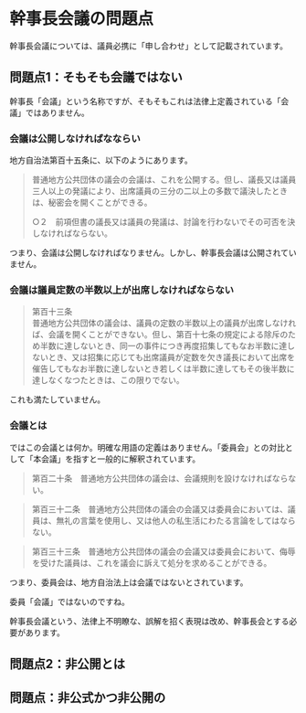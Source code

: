 # 幹事長会議の問題点

幹事長会議については、議員必携に「申し合わせ」として記載されています。

## 問題点1：そもそも会議ではない
幹事長「会議」という名称ですが、そもそもこれは法律上定義されている「会議」ではありません。
### 会議は公開しなければなならい
地方自治法第百十五条に、以下のようにあります。
> 普通地方公共団体の議会の会議は、これを公開する。但し、議長又は議員三人以上の発議により、出席議員の三分の二以上の多数で議決したときは、秘密会を開くことができる。
>
>○２　前項但書の議長又は議員の発議は、討論を行わないでその可否を決しなければならない。

つまり、会議は公開しなければなりません。しかし、幹事長会議は公開されていません。
### 会議は議員定数の半数以上が出席しなければならない
> 第百十三条  
普通地方公共団体の議会は、議員の定数の半数以上の議員が出席しなければ、会議を開くことができない。但し、第百十七条の規定による除斥のため半数に達しないとき、同一の事件につき再度招集してもなお半数に達しないとき、又は招集に応じても出席議員が定数を欠き議長において出席を催告してもなお半数に達しないとき若しくは半数に達してもその後半数に達しなくなつたときは、この限りでない。

これも満たしていません。

### 会議とは
ではこの会議とは何か。明確な用語の定義はありません。「委員会」との対比として「本会議」を指すと一般的に解釈されています。

> 第百二十条　普通地方公共団体の議会は、会議規則を設けなければならない。

> 第百三十二条　普通地方公共団体の議会の会議又は委員会においては、議員は、無礼の言葉を使用し、又は他人の私生活にわたる言論をしてはならない。

> 第百三十三条　普通地方公共団体の議会の会議又は委員会において、侮辱を受けた議員は、これを議会に訴えて処分を求めることができる。

つまり、委員会は、地方自治法上は会議ではないとされています。

委員「会議」ではないのですね。

幹事長会議という、法律上不明瞭な、誤解を招く表現は改め、幹事長会とする必要があります。

## 問題点2：非公開とは

## 問題点：非公式かつ非公開の